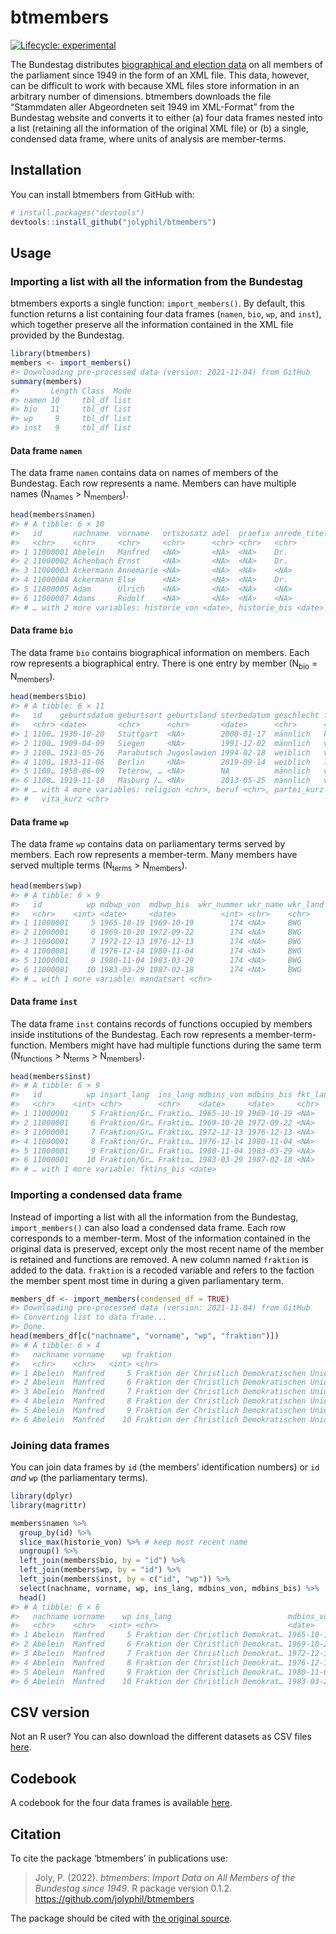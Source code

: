 
<!-- README.md is generated from README.Rmd. Please edit that file -->

# btmembers

<!-- badges: start -->

[![Lifecycle:
experimental](https://img.shields.io/badge/lifecycle-experimental-orange.svg)](https://www.tidyverse.org/lifecycle/#experimental)
<!-- badges: end -->

The Bundestag distributes [biographical and election
data](https://www.bundestag.de/services/opendata/) on all members of the
parliament since 1949 in the form of an XML file. This data, however,
can be difficult to work with because XML files store information in an
arbitrary number of dimensions. btmembers downloads the file “Stammdaten
aller Abgeordneten seit 1949 im XML-Format” from the Bundestag website
and converts it to either (a) four data frames nested into a list
(retaining all the information of the original XML file) or (b) a
single, condensed data frame, where units of analysis are member-terms.

## Installation

You can install btmembers from GitHub with:

``` r
# install.packages("devtools")
devtools::install_github("jolyphil/btmembers")
```

## Usage

### Importing a list with all the information from the Bundestag

btmembers exports a single function: `import_members()`. By default,
this function returns a list containing four data frames (`namen`,
`bio`, `wp`, and `inst`), which together preserve all the information
contained in the XML file provided by the Bundestag.

``` r
library(btmembers)
members <- import_members()
#> Downloading pre-processed data (version: 2021-11-04) from GitHub
summary(members)
#>       Length Class  Mode
#> namen 10     tbl_df list
#> bio   11     tbl_df list
#> wp     9     tbl_df list
#> inst   9     tbl_df list
```

#### Data frame `namen`

The data frame `namen` contains data on names of members of the
Bundestag. Each row represents a name. Members can have multiple names
(N<sub>names</sub> &gt; N<sub>members</sub>).

``` r
head(members$namen)
#> # A tibble: 6 × 10
#>   id       nachname  vorname   ortszusatz adel  praefix anrede_titel akad_titel
#>   <chr>    <chr>     <chr>     <chr>      <chr> <chr>   <chr>        <chr>     
#> 1 11000001 Abelein   Manfred   <NA>       <NA>  <NA>    Dr.          Prof. Dr. 
#> 2 11000002 Achenbach Ernst     <NA>       <NA>  <NA>    Dr.          Dr.       
#> 3 11000003 Ackermann Annemarie <NA>       <NA>  <NA>    <NA>         <NA>      
#> 4 11000004 Ackermann Else      <NA>       <NA>  <NA>    Dr.          Dr.       
#> 5 11000005 Adam      Ulrich    <NA>       <NA>  <NA>    <NA>         <NA>      
#> 6 11000007 Adams     Rudolf    <NA>       <NA>  <NA>    <NA>         <NA>      
#> # … with 2 more variables: historie_von <date>, historie_bis <date>
```

#### Data frame `bio`

The data frame `bio` contains biographical information on members. Each
row represents a biographical entry. There is one entry by member
(N<sub>bio</sub> = N<sub>members</sub>).

``` r
head(members$bio)
#> # A tibble: 6 × 11
#>   id    geburtsdatum geburtsort geburtsland sterbedatum geschlecht familienstand
#>   <chr> <date>       <chr>      <chr>       <date>      <chr>      <chr>        
#> 1 1100… 1930-10-20   Stuttgart  <NA>        2008-01-17  männlich   keine Angaben
#> 2 1100… 1909-04-09   Siegen     <NA>        1991-12-02  männlich   verheiratet,…
#> 3 1100… 1913-05-26   Parabutsch Jugoslawien 1994-02-18  weiblich   verheiratet,…
#> 4 1100… 1933-11-06   Berlin     <NA>        2019-09-14  weiblich   ledig        
#> 5 1100… 1950-06-09   Teterow, … <NA>        NA          männlich   verheiratet,…
#> 6 1100… 1919-11-10   Masburg /… <NA>        2013-05-25  männlich   verheiratet,…
#> # … with 4 more variables: religion <chr>, beruf <chr>, partei_kurz <chr>,
#> #   vita_kurz <chr>
```

#### Data frame `wp`

The data frame `wp` contains data on parliamentary terms served by
members. Each row represents a member-term. Many members have served
multiple terms (N<sub>terms</sub> &gt; N<sub>members</sub>).

``` r
head(members$wp)
#> # A tibble: 6 × 9
#>   id          wp mdbwp_von  mdbwp_bis  wkr_nummer wkr_name wkr_land liste
#>   <chr>    <int> <date>     <date>          <int> <chr>    <chr>    <chr>
#> 1 11000001     5 1965-10-19 1969-10-19        174 <NA>     BWG      <NA> 
#> 2 11000001     6 1969-10-20 1972-09-22        174 <NA>     BWG      <NA> 
#> 3 11000001     7 1972-12-13 1976-12-13        174 <NA>     BWG      <NA> 
#> 4 11000001     8 1976-12-14 1980-11-04        174 <NA>     BWG      <NA> 
#> 5 11000001     9 1980-11-04 1983-03-29        174 <NA>     BWG      <NA> 
#> 6 11000001    10 1983-03-29 1987-02-18        174 <NA>     BWG      <NA> 
#> # … with 1 more variable: mandatsart <chr>
```

#### Data frame `inst`

The data frame `inst` contains records of functions occupied by members
inside institutions of the Bundestag. Each row represents a
member-term-function. Members might have had multiple functions during
the same term (N<sub>functions</sub> &gt; N<sub>terms</sub> &gt;
N<sub>members</sub>).

``` r
head(members$inst)
#> # A tibble: 6 × 9
#>   id          wp insart_lang  ins_lang mdbins_von mdbins_bis fkt_lang fktins_von
#>   <chr>    <int> <chr>        <chr>    <date>     <date>     <chr>    <date>    
#> 1 11000001     5 Fraktion/Gr… Fraktio… 1965-10-19 1969-10-19 <NA>     NA        
#> 2 11000001     6 Fraktion/Gr… Fraktio… 1969-10-20 1972-09-22 <NA>     NA        
#> 3 11000001     7 Fraktion/Gr… Fraktio… 1972-12-13 1976-12-13 <NA>     NA        
#> 4 11000001     8 Fraktion/Gr… Fraktio… 1976-12-14 1980-11-04 <NA>     NA        
#> 5 11000001     9 Fraktion/Gr… Fraktio… 1980-11-04 1983-03-29 <NA>     NA        
#> 6 11000001    10 Fraktion/Gr… Fraktio… 1983-03-29 1987-02-18 <NA>     NA        
#> # … with 1 more variable: fktins_bis <date>
```

### Importing a condensed data frame

Instead of importing a list with all the information from the Bundestag,
`import_members()` can also load a condensed data frame. Each row
corresponds to a member-term. Most of the information contained in the
original data is preserved, except only the most recent name of the
member is retained and functions are removed. A new column named
`fraktion` is added to the data. `fraktion` is a recoded variable and
refers to the faction the member spent most time in during a given
parliamentary term.

``` r
members_df <- import_members(condensed_df = TRUE)
#> Downloading pre-processed data (version: 2021-11-04) from GitHub
#> Converting list to data frame...
#> Done.
head(members_df[c("nachname", "vorname", "wp", "fraktion")])
#> # A tibble: 6 × 4
#>   nachname vorname    wp fraktion                                               
#>   <chr>    <chr>   <int> <chr>                                                  
#> 1 Abelein  Manfred     5 Fraktion der Christlich Demokratischen Union/Christlic…
#> 2 Abelein  Manfred     6 Fraktion der Christlich Demokratischen Union/Christlic…
#> 3 Abelein  Manfred     7 Fraktion der Christlich Demokratischen Union/Christlic…
#> 4 Abelein  Manfred     8 Fraktion der Christlich Demokratischen Union/Christlic…
#> 5 Abelein  Manfred     9 Fraktion der Christlich Demokratischen Union/Christlic…
#> 6 Abelein  Manfred    10 Fraktion der Christlich Demokratischen Union/Christlic…
```

### Joining data frames

You can join data frames by `id` (the members’ identification numbers)
or `id` *and* `wp` (the parliamentary terms).

``` r
library(dplyr)
library(magrittr)

members$namen %>%
  group_by(id) %>%
  slice_max(historie_von) %>% # keep most recent name
  ungroup() %>%
  left_join(members$bio, by = "id") %>%
  left_join(members$wp, by = "id") %>%
  left_join(members$inst, by = c("id", "wp")) %>%
  select(nachname, vorname, wp, ins_lang, mdbins_von, mdbins_bis) %>%
  head()
#> # A tibble: 6 × 6
#>   nachname vorname    wp ins_lang                          mdbins_von mdbins_bis
#>   <chr>    <chr>   <int> <chr>                             <date>     <date>    
#> 1 Abelein  Manfred     5 Fraktion der Christlich Demokrat… 1965-10-19 1969-10-19
#> 2 Abelein  Manfred     6 Fraktion der Christlich Demokrat… 1969-10-20 1972-09-22
#> 3 Abelein  Manfred     7 Fraktion der Christlich Demokrat… 1972-12-13 1976-12-13
#> 4 Abelein  Manfred     8 Fraktion der Christlich Demokrat… 1976-12-14 1980-11-04
#> 5 Abelein  Manfred     9 Fraktion der Christlich Demokrat… 1980-11-04 1983-03-29
#> 6 Abelein  Manfred    10 Fraktion der Christlich Demokrat… 1983-03-29 1987-02-18
```

## CSV version

Not an R user? You can also download the different datasets as CSV files
[here](csv/).

## Codebook

A codebook for the four data frames is available
[here](codebook/codebook.pdf).

## Citation

To cite the package ‘btmembers’ in publications use:

> Joly, P. (2022). *btmembers: Import Data on All Members of the
> Bundestag since 1949*. R package version 0.1.2.
> <https://github.com/jolyphil/btmembers>

The package should be cited with [the original
source](https://www.bundestag.de/services/opendata).

